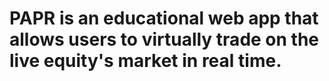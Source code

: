 # PAPR is an educational web app that allows users to virtually trade on the live equity's market in real time.